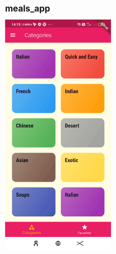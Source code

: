 # meals_app

![](https://github.com/nikhil6134/nikhil6134.github.io/blob/master/assets/assets/projects/meals.gif)
